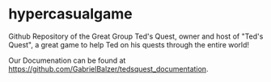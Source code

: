 # hypercasualgame
Github Repository of the Great Group Ted's Quest, 
owner and host of "Ted's Quest", 
a great game to help Ted on his quests through the entire world!

Our Documenation can be found at https://github.com/GabrielBalzer/tedsquest_documentation.
